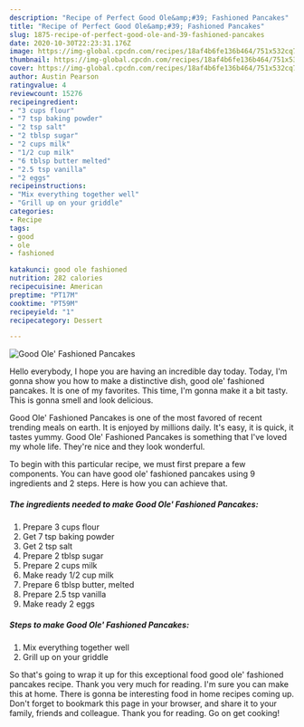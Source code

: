 ```yaml
---
description: "Recipe of Perfect Good Ole&amp;#39; Fashioned Pancakes"
title: "Recipe of Perfect Good Ole&amp;#39; Fashioned Pancakes"
slug: 1875-recipe-of-perfect-good-ole-and-39-fashioned-pancakes
date: 2020-10-30T22:23:31.176Z
image: https://img-global.cpcdn.com/recipes/18af4b6fe136b464/751x532cq70/good-ole-fashioned-pancakes-recipe-main-photo.jpg
thumbnail: https://img-global.cpcdn.com/recipes/18af4b6fe136b464/751x532cq70/good-ole-fashioned-pancakes-recipe-main-photo.jpg
cover: https://img-global.cpcdn.com/recipes/18af4b6fe136b464/751x532cq70/good-ole-fashioned-pancakes-recipe-main-photo.jpg
author: Austin Pearson
ratingvalue: 4
reviewcount: 15276
recipeingredient:
- "3 cups flour"
- "7 tsp baking powder"
- "2 tsp salt"
- "2 tblsp sugar"
- "2 cups milk"
- "1/2 cup milk"
- "6 tblsp butter melted"
- "2.5 tsp vanilla"
- "2 eggs"
recipeinstructions:
- "Mix everything together well"
- "Grill up on your griddle"
categories:
- Recipe
tags:
- good
- ole
- fashioned

katakunci: good ole fashioned 
nutrition: 282 calories
recipecuisine: American
preptime: "PT17M"
cooktime: "PT59M"
recipeyield: "1"
recipecategory: Dessert

---
```



![Good Ole&#39; Fashioned Pancakes](https://img-global.cpcdn.com/recipes/18af4b6fe136b464/751x532cq70/good-ole-fashioned-pancakes-recipe-main-photo.jpg)

Hello everybody, I hope you are having an incredible day today. Today, I'm gonna show you how to make a distinctive dish, good ole&#39; fashioned pancakes. It is one of my favorites. This time, I'm gonna make it a bit tasty. This is gonna smell and look delicious.



Good Ole&#39; Fashioned Pancakes is one of the most favored of recent trending meals on earth. It is enjoyed by millions daily. It's easy, it is quick, it tastes yummy. Good Ole&#39; Fashioned Pancakes is something that I've loved my whole life. They're nice and they look wonderful.


To begin with this particular recipe, we must first prepare a few components. You can have good ole&#39; fashioned pancakes using 9 ingredients and 2 steps. Here is how you can achieve that.

<!--inarticleads1-->

##### The ingredients needed to make Good Ole&#39; Fashioned Pancakes:

1. Prepare 3 cups flour
1. Get 7 tsp baking powder
1. Get 2 tsp salt
1. Prepare 2 tblsp sugar
1. Prepare 2 cups milk
1. Make ready 1/2 cup milk
1. Prepare 6 tblsp butter, melted
1. Prepare 2.5 tsp vanilla
1. Make ready 2 eggs




<!--inarticleads2-->

##### Steps to make Good Ole&#39; Fashioned Pancakes:

1. Mix everything together well
1. Grill up on your griddle




So that's going to wrap it up for this exceptional food good ole&#39; fashioned pancakes recipe. Thank you very much for reading. I'm sure you can make this at home. There is gonna be interesting food in home recipes coming up. Don't forget to bookmark this page in your browser, and share it to your family, friends and colleague. Thank you for reading. Go on get cooking!
